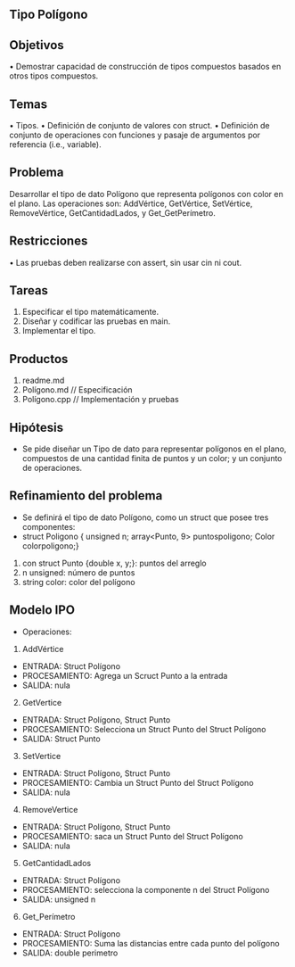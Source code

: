 ## Tipo Polígono
## Objetivos
• Demostrar capacidad de construcción de tipos compuestos basados en otros
tipos compuestos.
## Temas
• Tipos.
• Definición de conjunto de valores con struct.
• Definición de conjunto de operaciones con funciones y pasaje de argumentos
por referencia (i.e., variable).
## Problema
Desarrollar el tipo de dato Polígono que representa polígonos con color en el
plano. Las operaciones son: AddVértice, GetVértice, SetVértice, RemoveVértice,
GetCantidadLados, y Get_GetPerímetro.
## Restricciones
• Las pruebas deben realizarse con assert, sin usar cin ni cout.
## Tareas
1. Especificar el tipo matemáticamente.
2. Diseñar y codificar las pruebas en main.
3. Implementar el tipo.
## Productos
1. readme.md
2. Polígono.md // Especificación
3. Polígono.cpp // Implementación y pruebas
## Hipótesis
-  Se pide diseñar un Tipo de dato para representar polígonos en el plano, compuestos de una cantidad finita de puntos y un color; y un conjunto de operaciones.
## Refinamiento del problema
-  Se definirá el tipo de dato Polígono, como un struct que posee tres componentes: 
- struct Poligono { unsigned n; array<Punto, 9> puntospoligono; Color colorpoligono;}
1. con struct Punto {double x, y;}: puntos del arreglo
2. n unsigned: número de puntos
3. string color: color del polígono
## Modelo IPO
- Operaciones:
1. AddVértice
- ENTRADA: Struct Polígono
- PROCESAMIENTO: Agrega un Scruct Punto a la entrada
- SALIDA: nula
2. GetVertice
- ENTRADA: Struct Polígono, Struct Punto
- PROCESAMIENTO: Selecciona un Struct Punto del Struct Polígono
- SALIDA: Struct Punto
3. SetVertice
- ENTRADA: Struct Polígono, Struct Punto
- PROCESAMIENTO: Cambia un Struct Punto del Struct Polígono
- SALIDA: nula
4. RemoveVertice
- ENTRADA: Struct Polígono, Struct Punto
- PROCESAMIENTO: saca un Struct Punto del Struct Polígono
- SALIDA: nula
5. GetCantidadLados
- ENTRADA: Struct Polígono
- PROCESAMIENTO: selecciona la componente n del Struct Polígono
- SALIDA: unsigned n
6. Get_Perímetro
- ENTRADA: Struct Polígono
- PROCESAMIENTO: Suma las distancias entre cada punto del polígono
- SALIDA: double perimetro



